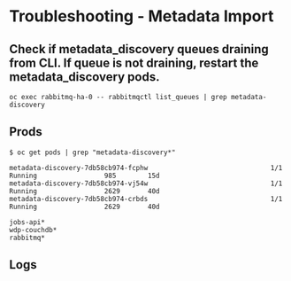 # Troubleshooting - Metadata Import

## Check if metadata_discovery queues draining from CLI. If queue is not draining, restart the metadata_discovery pods.
```
oc exec rabbitmq-ha-0 -- rabbitmqctl list_queues | grep metadata-discovery
```
## Prods 

```
$ oc get pods | grep "metadata-discovery*"

metadata-discovery-7db58cb974-fcphw                               1/1     Running                 985        15d
metadata-discovery-7db58cb974-vj54w                               1/1     Running                 2629       40d
metadata-discovery-7db58cb974-crbds                               1/1     Running                 2629       40d

jobs-api*
wdp-couchdb*
rabbitmq*
``` 

## Logs
